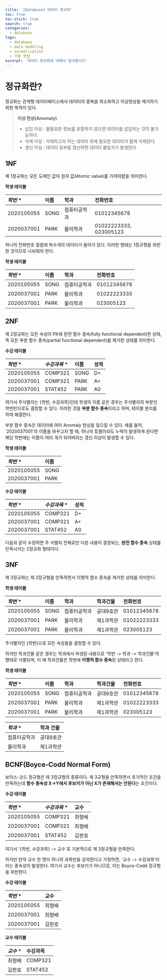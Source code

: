```yaml
---
title: '[Database] 데이터 정규화'
toc: true
toc-stick: true
search: true
categories:
  - database
tags:
  - database
  - data modeling
  - normalization
  - 기술 면접
excerpt: '데이터 정규화에 대해서 알아봅시다'
---
```


# 정규화란?  

정규화는 관계형 데이터베이스에서 데이터의 중복을 최소화하고 이상현상을 제거하기 위한 목적이 있다.

> **이상 현상(Anomaly)**  
> - 삽입 이상 : 불필요한 정보를 포함하지 않으면 데이터를 삽입하는 것이 불가능하다.
> - 삭제 이상 : 삭제하고자 하는 데이터 외에 필요한 데이터가 함께 삭제된다.
> - 갱신 이상 : 데이터 일부를 갱신하면 데이터 불일치가 발생한다.

## 1NF
  
제 1정규화는 모든 도메인 값이 원자 값(Atomic value)를 가져야함을 의미한다.

**학생 테이블**  

|*학번* *|이름|학과|전화번호|
|:--|:--|:--|:--|
|2020105055|SONG|컴퓨터공학과|01012345678|
|2020037001|PARK|물리학과|01022223333, 023005123|  


하나의 전화번호 컬럼에 복수개의 데이터가 들어가 있다. 이러한 형태는 1정규형을 위반한 것이므로 나눠줘야 한다.

**학생 테이블**  

|*학번* *|이름|학과|전화번호|
|:--|:--|:--|:--|
|2020105055|SONG|컴퓨터공학과|01012345678|
|2020037001|PARK|물리학과|01022223333|
|2020037001|PARK|물리학과|023005123|


## 2NF  

제 2정규화는 모든 속성이 PK에 완전 함수 종속(fully functional dependent)한 상태, 
즉 모든 부분 함수 종속(partial functional dependent)를 제거한 상태를 의미한다.

**수강 테이블**  

|*학번* *| *수강과목* *|이름|성적|
|:--|:--|:--|:--|
|2020105055|COMP321|SONG|D+|
|2020037001|COMP321|PARK|A+|
|2020037001|STAT452|PARK|A0|  

여기서 주식별자는 {학번, 수강과목}인데 학생의 이름 같은 경우는 주식별자의 부분인 학번만으로도 결정할 수 있다.
이러한 것을 **부분 함수 종속**이라고 하며, 테이블 분리를 하여 해결한다.  

부분 함수 종속은 데이터에 여러 Anomaly 현상을 일으킬 수 있다. 
예를 들어, '2020037001'의 이름을 바꾸고자 할 때, 
하나의 튜플이라도 누락이 발생하게 된다면 해당 학번에는 이름이 여러 개가 되어버리는 갱신 이상이 발생할 수 있다.

**학생 테이블**  

|*학번* *|이름|
|:--|:--|
|2020105055|SONG|
|2020037001|PARK|  

**수강 테이블**

|*학번* *| *수강과목* *|성적|
|:--|:--|:--|
|2020105055|COMP321|D+|
|2020037001|COMP321|A+|
|2020037001|STAT452|A0|  

다음과 같이 수정하면 주 식별자 전체로만 다른 내용이 결정되는,
 **완전 함수 종속** 상태를 만족시키는 2정규화 형태이다.



## 3NF  

제 3정규화는 제 2정규형을 만족하면서 이행적 함수 종속을 제거한 상태를 의미한다.

**학생 테이블**  

|*학번* *|이름|학과|학과건물|전화번호|
|:--|:--|:--|:--|:--|
|2020105055|SONG|컴퓨터공학과|공대9호관|01012345678|
|2020037001|PARK|물리학과|제1과학관|01022223333|
|2020037001|PARK|물리학과|제1과학관|023005123|

주식별자인 {학번}으로 모든 속성들을 결정할 수 있다.  

하지만 학과건물 같은 경우는 학과에서 파생된 내용으로
'학번 -> 학과 -> 학과건물'의 형태로 식별되며,
이 때 학과건물은 학번에 **이행적 함수 종속**된 상태라고 한다.

**학생 테이블**  

|*학번* *|이름|학과|학과건물|전화번호|
|:--|:--|:--|:--|:--|
|2020105055|SONG|컴퓨터공학과|공대9호관|01012345678|
|2020037001|PARK|물리학과|제1과학관|01022223333|
|2020037001|PARK|물리학과|제1과학관|023005123|

|*학과* *|학과 건물|
|:--|:--|
|컴퓨터공학과|공대9호관|
|물리학과|제1과학관|  


## BCNF(Boyce-Codd Normal Form)  

보이스-코드 정규형은 제 3정규형의 종류이다. 
제 3규형을 만족하면서 추가적인 조건을 만족하는데 
**함수 종속성 X->Y에서 후보키가 아닌 X가 존재해서는 안된다**는 조건이다.  

**수강 테이블**

|*학번* *| *수강과목* *|교수|
|:--|:--|:--|
|2020105055|COMP321|최형배|
|2020037001|COMP321|최형배|
|2020037001|STAT452|김판호|  

여기서 '{학번, 수강과목} -> 교수'로 기본적으로 제 3정규형을 만족한다.

하지만 만약 교수 한 명이 하나의 과목만을 강의한다고 가정하면, 
'교수 -> 수강과목'이라는 종속성이 발생한다.
여기서 교수는 후보키가 아니므로, 이는 Boyce-Codd 정규형을 위반한다.

**수강 테이블**

|*학번* *|교수|
|:--|:--|
|2020105055|최형배|
|2020037001|최형배|
|2020037001|김판호| 

**교수 테이블**

|*교수* *|수강과목|
|:--|:--|
|최형배|COMP321|
|김판호|STAT452|


